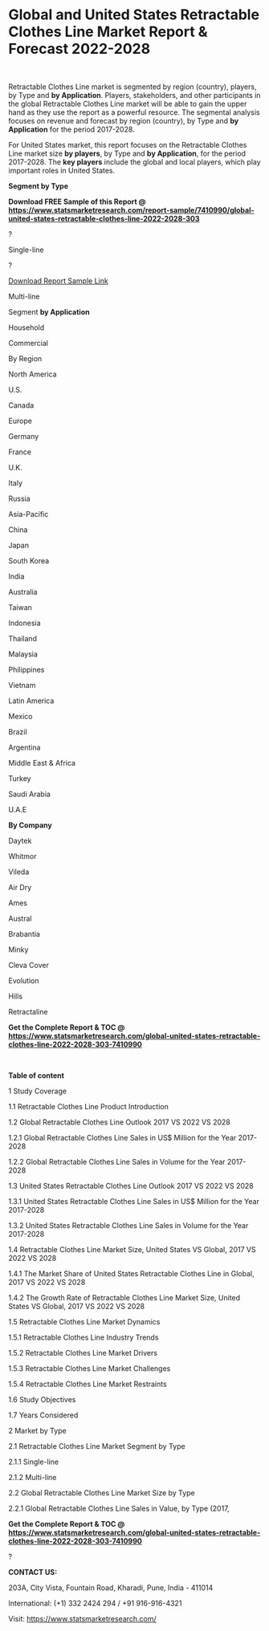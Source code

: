 <h1>Global and United States Retractable Clothes Line Market Report & Forecast 2022-2028</h1><br/><p>Retractable Clothes Line market is segmented by region (country), players, by Type and <strong>by Application</strong>. Players, stakeholders, and other participants in the global Retractable Clothes Line market will be able to gain the upper hand as they use the report as a powerful resource. The segmental analysis focuses on revenue and forecast by region (country), by Type and <strong>by Application</strong> for the period 2017-2028.</p>
 
 
 
 <p>For United States market, this report focuses on the Retractable Clothes Line market size <strong>by players</strong>, by Type and <strong>by Application</strong>, for the period 2017-2028. The <strong>key players</strong> include the global and local players, which play important roles in United States.</p>
 
 
 
 <p><strong>Segment by Type</strong></p>
 
 
 
 <div><b>Download FREE Sample of this Report @ <a href="https://www.statsmarketresearch.com/download-free-sample/7410990/global-united-states-retractable-clothes-line-2022-2028-303">https://www.statsmarketresearch.com/report-sample/7410990/global-united-states-retractable-clothes-line-2022-2028-303</a></b></div>
 
 
 
 <p>? </p>
 
 
 
 <p>Single-line</p>
 
 
 
 <p>? </p>
 
 
 
 <p><a href="https://www.statsmarketresearch.com/download-free-sample/7410990/global-united-states-retractable-clothes-line-2022-2028-303">Download Report Sample Link</a></p>
 
 
 
 <p>Multi-line</p>
 
 
 
 <p>Segment <strong>by Application</strong></p>
 
 
 
 <p>Household</p>
 
 
 
 <p>Commercial</p>
 
 
 
 <p>By Region</p>
 
 
 
 <p>North America</p>
 
 
 
 <p>U.S.</p>
 
 
 
 <p>Canada</p>
 
 
 
 <p>Europe</p>
 
 
 
 <p>Germany</p>
 
 
 
 <p>France</p>
 
 
 
 <p>U.K.</p>
 
 
 
 <p>Italy</p>
 
 
 
 <p>Russia</p>
 
 
 
 <p>Asia-Pacific</p>
 
 
 
 <p>China</p>
 
 
 
 <p>Japan</p>
 
 
 
 <p>South Korea</p>
 
 
 
 <p>India</p>
 
 
 
 <p>Australia</p>
 
 
 
 <p>Taiwan</p>
 
 
 
 <p>Indonesia</p>
 
 
 
 <p>Thailand</p>
 
 
 
 <p>Malaysia</p>
 
 
 
 <p>Philippines</p>
 
 
 
 <p>Vietnam</p>
 
 
 
 <p>Latin America</p>
 
 
 
 <p>Mexico</p>
 
 
 
 <p>Brazil</p>
 
 
 
 <p>Argentina</p>
 
 
 
 <p>Middle East & Africa</p>
 
 
 
 <p>Turkey</p>
 
 
 
 <p>Saudi Arabia</p>
 
 
 
 <p>U.A.E</p>
 
 
 
 <p><strong>By Company</strong></p>
 
 
 
 <p>Daytek</p>
 
 
 
 <p>Whitmor</p>
 
 
 
 <p>Vileda</p>
 
 
 
 <p>Air Dry</p>
 
 
 
 <p>Ames</p>
 
 
 
 <p>Austral</p>
 
 
 
 <p>Brabantia</p>
 
 
 
 <p>Minky</p>
 
 
 
 <p>Cleva Cover</p>
 
 
 
 <p>Evolution</p>
 
 
 
 <p>Hills</p>
 
 
 
 <p>Retractaline</p>
 
 
 
 <div><b>Get the Complete Report & TOC @ <a href="https://www.statsmarketresearch.com/global-united-states-retractable-clothes-line-2022-2028-303-7410990">https://www.statsmarketresearch.com/global-united-states-retractable-clothes-line-2022-2028-303-7410990</a></b></div>
 
 
 
 <p><br />
 
 <b>Table of content</b></p>
 
 
 
 <p>1 Study Coverage<br />
 
 1.1 Retractable Clothes Line Product Introduction<br />
 
 1.2 Global Retractable Clothes Line Outlook 2017 VS 2022 VS 2028<br />
 
 1.2.1 Global Retractable Clothes Line Sales in US$ Million for the Year 2017-2028<br />
 
 1.2.2 Global Retractable Clothes Line Sales in Volume for the Year 2017-2028<br />
 
 1.3 United States Retractable Clothes Line Outlook 2017 VS 2022 VS 2028<br />
 
 1.3.1 United States Retractable Clothes Line Sales in US$ Million for the Year 2017-2028<br />
 
 1.3.2 United States Retractable Clothes Line Sales in Volume for the Year 2017-2028<br />
 
 1.4 Retractable Clothes Line Market Size, United States VS Global, 2017 VS 2022 VS 2028<br />
 
 1.4.1 The Market Share of United States Retractable Clothes Line in Global, 2017 VS 2022 VS 2028<br />
 
 1.4.2 The Growth Rate of Retractable Clothes Line Market Size, United States VS Global, 2017 VS 2022 VS 2028<br />
 
 1.5 Retractable Clothes Line Market Dynamics<br />
 
 1.5.1 Retractable Clothes Line Industry Trends<br />
 
 1.5.2 Retractable Clothes Line Market Drivers<br />
 
 1.5.3 Retractable Clothes Line Market Challenges<br />
 
 1.5.4 Retractable Clothes Line Market Restraints<br />
 
 1.6 Study Objectives<br />
 
 1.7 Years Considered<br />
 
 2 Market by Type<br />
 
 2.1 Retractable Clothes Line Market Segment by Type<br />
 
 2.1.1 Single-line<br />
 
 2.1.2 Multi-line<br />
 
 2.2 Global Retractable Clothes Line Market Size by Type<br />
 
 2.2.1 Global Retractable Clothes Line Sales in Value, by Type (2017,</p>
 
 
 
 <div><b>Get the Complete Report & TOC @ <a href="https://www.statsmarketresearch.com/global-united-states-retractable-clothes-line-2022-2028-303-7410990">https://www.statsmarketresearch.com/global-united-states-retractable-clothes-line-2022-2028-303-7410990</a></b></div>
 
 
 
 <p>? </p>
 
 
 
 <p><b>CONTACT US:</b><br />
 
 203A, City Vista, Fountain Road, Kharadi, Pune, India - 411014<br />
 
 International: (+1) 332 2424 294 / +91 916-916-4321<br />
 
 Visit: <a href="https://www.statsmarketresearch.com/">https://www.statsmarketresearch.com/</a></p>